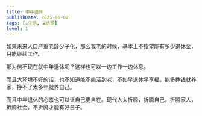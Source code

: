 ```yaml
---
title: 中年退休
publishDate: 2025-06-02
tags: [☕生活, ⌛结预]
level: 1
---
```


如果未来人口严重老龄少子化，那么我老的时候，基本上不指望能有多少退休金，只能继续工作。

那为何不现在就中年退休呢？这样也可以一边工作一边休息。

而且大环境不好的话，也不知道能不能活到老，不如早退休早享福。能多挣钱就养家，挣不了太多年就养自己。

而且中年退休的心态也可以让自己更自在。现代人太折腾，折腾自己，折腾家人，折腾社会。不折腾才能有好日子。
